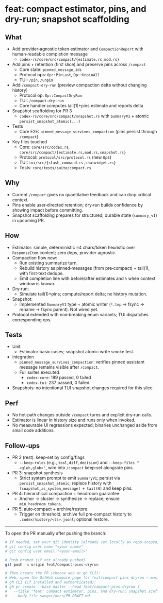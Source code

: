 # feat: compact estimator, pins, and dry-run; snapshot scaffolding

## What
- Add provider‑agnostic token estimator and `CompactionReport` with human‑readable completion message
  - `codex-rs/core/src/compact/{estimate.rs,mod.rs}`
- Add pins + retention (first slice) and preserve pins across `/compact`
  - Core state: `pinned_message_ids`
  - Protocol ops: `Op::PinLast`, `Op::UnpinAll`
  - TUI: `/pin`, `/unpin`
- Add `/compact-dry-run` (preview compaction delta without changing history)
  - Protocol op: `Op::CompactDryRun`
  - TUI: `/compact-dry-run`
  - Core handler computes tail(1)+pins estimate and reports delta
- Snapshot scaffolding for PR 3
  - `codex-rs/core/src/compact/snapshot.rs` with `SummaryV1` + atomic `persist_snapshot_atomic(...)`
- Tests
  - Core E2E: `pinned_message_survives_compaction` (pins persist through `/compact`)
- Key files touched
  - Core: `core/src/codex.rs`, `core/src/compact/{estimate.rs,mod.rs,snapshot.rs}`
  - Protocol: `protocol/src/protocol.rs` (new `Op`s)
  - TUI: `tui/src/{slash_command.rs,chatwidget.rs}`
  - Tests: `core/tests/suite/compact.rs`

## Why
- Current `/compact` gives no quantitative feedback and can drop critical context.
- Pins enable user‑directed retention; dry‑run builds confidence by showing impact before committing.
- Snapshot scaffolding prepares for structured, durable state (`summary_v1`) in upcoming PR.

## How
- Estimator: simple, deterministic ≈4 chars/token heuristic over `ResponseItem` content; zero deps, provider‑agnostic.
- Compaction flow now:
  - Run existing summarize turn.
  - Rebuild history as pinned‑messages (from pre‑compact) + tail(1), with first‑text dedupe.
  - Emit completion line with before/after estimates and `%` when context window is known.
- Dry‑run:
  - Simulate tail(1)+pins; compute/report delta; no history mutation.
- Snapshot:
  - Implemented `SummaryV1` type + atomic writer (`*.tmp` → fsync → rename → fsync parent). Not wired yet.
- Protocol extended with non‑breaking enum variants; TUI dispatches corresponding ops.

## Tests
- Unit
  - Estimator basic cases; snapshot atomic write smoke test.
- Integration
  - `pinned_message_survives_compaction`: verifies pinned assistant message remains visible after `/compact`.
  - Full suites executed:
    - `codex-core`: 189 passed, 0 failed
    - `codex-tui`: 237 passed, 0 failed
- Snapshots: no intentional TUI snapshot changes required for this slice.

## Perf
- No hot‑path changes outside `/compact` turns and explicit dry‑run calls.
- Estimator is linear in history size and runs only when invoked.
- No measurable UI regressions expected; binaries unchanged aside from small code additions.

## Follow-ups
- PR 2 (rest): keep‑set by config/flags
  - `--keep-roles` (e.g., `tool,diff,decision`) and `--keep-files "<glob,glob>"`, wire into `/compact` keep‑set alongside pins.
- PR 3: snapshot synthesis
  - Strict system prompt to emit `SummaryV1`; persist via `persist_snapshot_atomic`; replace history with `[snapshot_as_system_message] + tail(N)` and keep pins.
- PR 4: hierarchical compaction + headroom guarantee
  - Anchor → cluster → synthesize → replace; ensure `min_headroom_tokens`.
- PR 5: auto‑compact + archive/restore
  - Trigger on threshold; archive full pre‑compact history to `.codex/history/<ts>.jsonl`; optional restore.

---

To open the PR manually after pushing the branch:

```bash
# If needed, set your git identity (already set locally as repo‑scoped):
# git config user.name "<your-name>"
# git config user.email "<your-email>"

# Push branch (if not already pushed)
git push -u origin feat/compact-pins-dryrun

# Then create the PR (choose web or gh CLI):
# Web: open the GitHub compare page for feat/compact-pins-dryrun → master and paste this body.
# gh CLI (if installed and authenticated):
# gh pr create --base master --head feat/compact-pins-dryrun \
#   --title "feat: compact estimator, pins, and dry-run; snapshot scaffolding" \
#   --body-file sangoi/docs/PR_DRAFT.md
```
